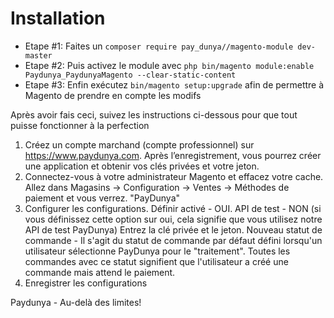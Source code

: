 # Installation

- Etape #1: Faites un `composer require pay_dunya//magento-module dev-master`
- Etape #2: Puis activez le module avec `php bin/magento module:enable Paydunya_PaydunyaMagento --clear-static-content`
- Etape #3: Enfin exécutez `bin/magento setup:upgrade` afin de permettre à Magento de prendre en compte les modifs 

Après avoir fais ceci, suivez les instructions ci-dessous pour que tout puisse fonctionner à la perfection

1. Créez un compte marchand (compte professionnel) sur https://www.paydunya.com.
     Après l’enregistrement, vous pourrez créer une application et obtenir vos clés privées et votre jeton.
2. Connectez-vous à votre administrateur Magento et effacez votre cache.
     Allez dans Magasins -> Configuration -> Ventes -> Méthodes de paiement et vous verrez. "PayDunya"
3. Configurer les configurations.
     Définir activé - OUI.
     API de test - NON (si vous définissez cette option sur oui, cela signifie que vous utilisez notre API de test PayDunya)
     Entrez la clé privée et le jeton.
     Nouveau statut de commande - Il s'agit du statut de commande par défaut défini lorsqu'un utilisateur sélectionne PayDunya pour le "traitement".
     Toutes les commandes avec ce statut signifient que l'utilisateur a créé une commande mais attend le paiement.
4. Enregistrer les configurations
  
Paydunya - Au-delà des limites!
